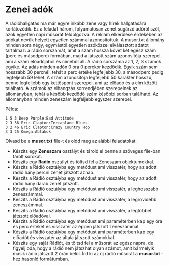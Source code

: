 # Zenei adók

A rádióhallgatás ma már egyre inkább zene vagy hírek hallgatására korlátozódik. Ez a feladat három, folyamatosan zenét
sugárzó adóról szól, azok egyetlen napi műsorát feldolgozva.
A reklám elkerülése érdekében az adókat nevük helyett egyetlen számmal azonosítottuk.
A musor.txt állomány minden sora négy, egymástól egyetlen szóközzel elválasztott adatot
tartalmaz: a rádió sorszámát, amit a szám hossza követ két egész szám
(perc és másodperc) formában, majd a játszott szám azonosítója szerepel, ami a szám előadójából és címéből áll. A rádió
sorszáma az 1, 2, 3 számok egyike. Az adás minden adón 0 óra
0 perckor kezdődik. Egyik szám sem hosszabb 30 percnél, tehát a perc értéke legfeljebb 30, a
másodperc pedig legfeljebb 59 lehet. A szám azonosítója legfeljebb 50 karakter hosszú, benne
legfeljebb egy kettőspont szerepel, ami az előadó és a cím között található. A számok az elhangzás sorrendjében
szerepelnek az állományban, tehát a később kezdődő szám későbbi sorban található. Az állományban minden zeneszám
legfeljebb egyszer szerepel.

Példa:

```
1 5 3 Deep Purple:Bad Attitude
2 3 36 Eric Clapton:Terraplane Blues
3 2 46 Eric Clapton:Crazy Country Hop
3 3 25 Omega:Ablakok
```

Olvasd be a **musor.txt** file-t és oldd meg az alábbi feladatokat.

- Készíts egy **Zeneszam** osztályt és tárold el benne a szöveges file-ban tárolt sorokat.
- Készíts egy **Radio** osztályt és töltsd fel a Zeneszám objektumokkal.
- Készíts a Rádió osztályba egy metódust ami visszatér, hogy az adott rádió hány percni zenét játszott aznap.
- Készíts a Rádió osztályba egy metódust ami visszatér, hogy az adott rádió hány darab zenét játszott.
- Készíts a Rádió osztályba egy metódust ami visszatér, a leghosszabb zeneszámmal.
- Készíts a Rádió osztályba egy metódust ami visszatér, a legrövidebb zeneszámmal.
- Készíts a Rádió osztályba egy metódust ami visszatér, a legtöbbet játszott előadóval.
- Készíts a Rádió osztályba egy metódust ami paraméterben kap egy óra és perc értéket és visszatér az éppen játszott
  zeneszámmal.
- Készíts a Rádió osztályba egy metódust ami paraméterben kap egy előadót és visszatér az általa játszott számokkal.
- Készíts egy saját Rádiót, és töltsd fel a műsorát az egész napra, de figyelj oda, hogy a rádió nem játszhat olyan
  számot, amit bármelyik másik rádió játszott 2 órán belül. Írd ki az új rádió műsorát a **musor.txt** -hez hasonló
  formátumban.






